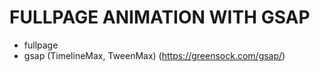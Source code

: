 # FULLPAGE ANIMATION WITH GSAP

- fullpage
- gsap (TimelineMax, TweenMax) (https://greensock.com/gsap/)
